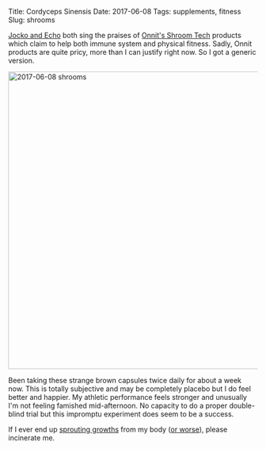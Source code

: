 Title: Cordyceps Sinensis
Date: 2017-06-08
Tags: supplements, fitness
Slug: shrooms

[Jocko and Echo](http://jockopodcast2.com/) both sing the praises of [Onnit's Shroom Tech](https://www.onnit.com/shroomtech-immune/) products which claim to help both immune system and physical fitness. Sadly, Onnit products are quite pricy, more than I can justify right now. So I got a generic version.

<a data-flickr-embed="true"  href="https://www.flickr.com/photos/kevinisageek/35135564496/in/dateposted/" title="2017-06-08 shrooms"><img src="https://c1.staticflickr.com/5/4260/35135564496_5867702b07_c.jpg" width="800" height="600" alt="2017-06-08 shrooms"></a><script async src="//embedr.flickr.com/assets/client-code.js" charset="utf-8"></script>

Been taking these strange brown capsules twice daily for about a week now. This is totally subjective and may be completely placebo but I do feel better and happier. My athletic performance feels stronger and unusually I'm not feeling famished mid-afternoon. No capacity to do a proper double-blind trial but this impromptu experiment does seem to be a success.

If I ever end up [sprouting growths](https://www.youtube.com/watch?v=XuKjBIBBAL8) from my body ([or worse](https://en.wikipedia.org/wiki/The_Last_of_Us)), please incinerate me.